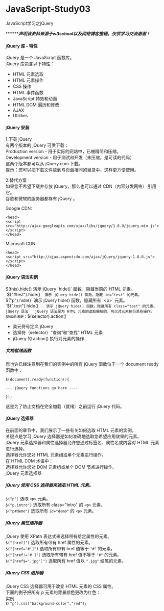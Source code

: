 # JavaScript-Study03
JavaScript学习之jQuery  

***********声明该资料来源于w3school以及网络博客整理，仅供学习交流谢谢！*****  

#### jQuery 库 - 特性  
jQuery 是一个 JavaScript 函数库。  
jQuery 库包含以下特性：  
- HTML 元素选取   
- HTML 元素操作  
- CSS 操作   
- HTML 事件函数  
- JavaScript 特效和动画   
- HTML DOM 遍历和修改  
- AJAX  
- Utilities  

#### jQuery 安装  
1.下载 jQuery  
有两个版本的 jQuery 可供下载：  
Production version - 用于实际的网站中，已被精简和压缩。  
Development version - 用于测试和开发（未压缩，是可读的代码）  
这两个版本都可以从 jQuery.com 下载。  
提示：您可以把下载文件放到与页面相同的目录中，这样更方便使用。  

2.替代方案  
如果您不希望下载并存放 jQuery，那么也可以通过 CDN（内容分发网络） 引用它。  
谷歌和微软的服务器都存有 jQuery 。  

Google CDN:  
```
<head>
<script src="http://ajax.googleapis.com/ajax/libs/jquery/1.8.0/jquery.min.js">
</script>
</head>
```
Microsoft CDN:  
```
<head>
<script src="http://ajax.aspnetcdn.com/ajax/jQuery/jquery-1.8.0.js">
</script>
</head>
```
#### jQuery 语法实例  
$(this).hide()  
演示 jQuery `hide()` 函数，隐藏当前的 HTML 元素。  
`$("#test").hide()`  
演示 jQuery hide() 函数，隐藏 id="test" 的元素。  
`$("p").hide()`  
演示 jQuery hide() 函数，隐藏所有 `<p>` 元素。  
`$(".test").hide() `  
演示 jQuery hide() 函数，隐藏所有 class="test" 的元素。  
jQuery 语法  
jQuery 语法是为 HTML 元素的选取编制的，可以对元素执行某些操作。  
基础语法是：`$(selector).action()`  
- 美元符号定义 jQuery  
- 选择符（selector）“查询”和“查找” HTML 元素  
- jQuery 的 action() 执行对元素的操作  

##### 文档就绪函数      
您也许已经注意到在我们的实例中的所有 jQuery 函数位于一个 document ready 函数中：  
```
$(document).ready(function(){

--- jQuery functions go here ----

});
```
这是为了防止文档在完全加载（就绪）之前运行 jQuery 代码。 

#### jQuery 选择器  
在前面的章节中，我们展示了一些有关如何选取 HTML 元素的实例。  
关键点是学习 jQuery 选择器是如何准确地选取您希望应用效果的元素。  
jQuery 元素选择器和属性选择器允许您通过标签名、属性名或内容对 HTML 元素进行选择。  
选择器允许您对 HTML 元素组或单个元素进行操作。  
在 HTML DOM 术语中：  
选择器允许您对 DOM 元素组或单个 DOM 节点进行操作。  
jQuery 元素选择器  
##### jQuery 使用 CSS 选择器来选取 HTML 元素。  
`$("p")` 选取 `<p>` 元素。  
`$("p.intro")` 选取所有 class="intro" 的 `<p>` 元素。  
`$("p#demo")` 选取所有 `id="demo"` 的 `<p>` 元素。
##### jQuery 属性选择器  
jQuery 使用 XPath 表达式来选择带有给定属性的元素。  
`$("[href]")` 选取所有带有 href 属性的元素。  
`$("[href='#']")` 选取所有带有 href 值等于 `"#"` 的元素。  
`$("[href!='#']")` 选取所有带有 href 值不等于 `"#"` 的元素。  
`$("[href$='.jpg']")` 选取所有 href 值以 `".jpg"` 结尾的元素。  
##### jQuery CSS 选择器  
jQuery CSS 选择器可用于改变 HTML 元素的 CSS 属性。  
下面的例子把所有 p 元素的背景颜色更改为红色：  
实例  
`$("p").css("background-color","red");`  
